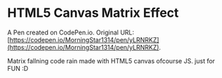 # HTML5 Canvas Matrix Effect

A Pen created on CodePen.io. Original URL: [https://codepen.io/MorningStar1314/pen/yLRNRKZ](https://codepen.io/MorningStar1314/pen/yLRNRKZ).

Matrix fallning code rain made with HTML5 canvas  ofcourse JS. 
just for FUN  :D